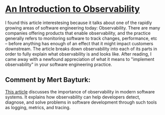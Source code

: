 # [An Introduction to Observability](https://softwareengineeringdaily.com/2023/01/09/an-introduction-to-observability/)
I found this article interestesing because it talks about one of the rapidly growing areas of software engineering today: Observability. There are many companies offering products that enable observability, and the practice generally refers to monitoring software to track changes, performance, etc – before anything has enough of an effect that it might impact customers downstream.
The article breaks down observability into each of its parts in order to fully explain what observability is and looks like. After reading, I came away with a newfound appreciation of what it means to "implement observability" in your software engineering practice.

## Comment by Mert Bayturk:
[This article](https://softwareengineeringdaily.com/2023/01/09/an-introduction-to-observability/) discusses the importance of observability in modern software systems. It explains how observability can help developers detect, diagnose, and solve problems in software development through such tools as logging, metrics, and tracing.